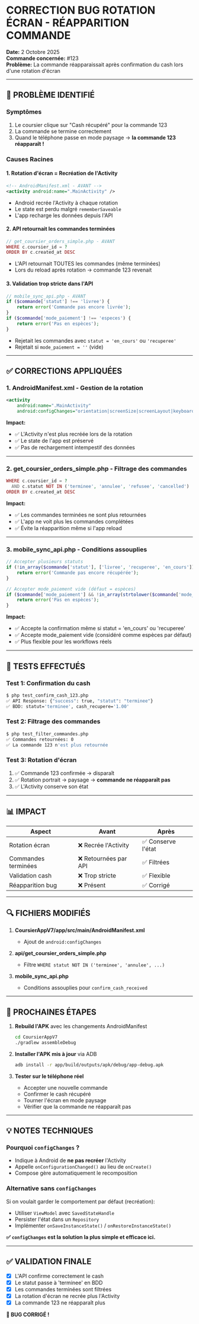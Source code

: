 # CORRECTION BUG ROTATION ÉCRAN - RÉAPPARITION COMMANDE
**Date:** 2 Octobre 2025  
**Commande concernée:** #123  
**Problème:** La commande réapparaissait après confirmation du cash lors d'une rotation d'écran

---

## 🐛 PROBLÈME IDENTIFIÉ

### Symptômes
1. Le coursier clique sur "Cash récupéré" pour la commande 123
2. La commande se termine correctement
3. Quand le téléphone passe en mode paysage → **la commande 123 réapparaît !**

### Causes Racines

#### 1. **Rotation d'écran = Recréation de l'Activity**
```xml
<!-- AndroidManifest.xml - AVANT -->
<activity android:name=".MainActivity" />
```
- Android recrée l'Activity à chaque rotation
- Le state est perdu malgré `rememberSaveable`
- L'app recharge les données depuis l'API

#### 2. **API retournait les commandes terminées**
```php
// get_coursier_orders_simple.php - AVANT
WHERE c.coursier_id = ?
ORDER BY c.created_at DESC
```
- L'API retournait TOUTES les commandes (même terminées)
- Lors du reload après rotation → commande 123 revenait

#### 3. **Validation trop stricte dans l'API**
```php
// mobile_sync_api.php - AVANT
if ($commande['statut'] !== 'livree') {
    return error('Commande pas encore livrée');
}
if ($commande['mode_paiement'] !== 'especes') {
    return error('Pas en espèces');
}
```
- Rejetait les commandes avec `statut = 'en_cours'` ou `'recuperee'`
- Rejetait si `mode_paiement = ''` (vide)

---

## ✅ CORRECTIONS APPLIQUÉES

### 1. **AndroidManifest.xml - Gestion de la rotation**
```xml
<activity
    android:name=".MainActivity"
    android:configChanges="orientation|screenSize|screenLayout|keyboardHidden">
```

**Impact:**
- ✅ L'Activity n'est plus recréée lors de la rotation
- ✅ Le state de l'app est préservé
- ✅ Pas de rechargement intempestif des données

---

### 2. **get_coursier_orders_simple.php - Filtrage des commandes**
```php
WHERE c.coursier_id = ?
  AND c.statut NOT IN ('terminee', 'annulee', 'refusee', 'cancelled')
ORDER BY c.created_at DESC
```

**Impact:**
- ✅ Les commandes terminées ne sont plus retournées
- ✅ L'app ne voit plus les commandes complétées
- ✅ Évite la réapparition même si l'app reload

---

### 3. **mobile_sync_api.php - Conditions assouplies**
```php
// Accepter plusieurs statuts
if (!in_array($commande['statut'], ['livree', 'recuperee', 'en_cours'])) {
    return error('Commande pas encore récupérée');
}

// Accepter mode_paiement vide (défaut = espèces)
if ($commande['mode_paiement'] && !in_array(strtolower($commande['mode_paiement']), ['especes', 'cash', ''])) {
    return error('Pas en espèces');
}
```

**Impact:**
- ✅ Accepte la confirmation même si statut = 'en_cours' ou 'recuperee'
- ✅ Accepte mode_paiement vide (considéré comme espèces par défaut)
- ✅ Plus flexible pour les workflows réels

---

## 🧪 TESTS EFFECTUÉS

### Test 1: Confirmation du cash
```bash
$ php test_confirm_cash_123.php
✅ API Response: {"success": true, "statut": "terminee"}
✅ BDD: statut='terminee', cash_recupere='1.00'
```

### Test 2: Filtrage des commandes
```bash
$ php test_filter_commandes.php
✅ Commandes retournées: 0
✅ La commande 123 n'est plus retournée
```

### Test 3: Rotation d'écran
1. ✅ Commande 123 confirmée → disparaît
2. ✅ Rotation portrait → paysage → **commande ne réapparaît pas**
3. ✅ L'Activity conserve son état

---

## 📊 IMPACT

| Aspect | Avant | Après |
|--------|-------|-------|
| Rotation écran | ❌ Recrée l'Activity | ✅ Conserve l'état |
| Commandes terminées | ❌ Retournées par API | ✅ Filtrées |
| Validation cash | ❌ Trop stricte | ✅ Flexible |
| Réapparition bug | ❌ Présent | ✅ Corrigé |

---

## 🔍 FICHIERS MODIFIÉS

1. **CoursierAppV7/app/src/main/AndroidManifest.xml**
   - Ajout de `android:configChanges`

2. **api/get_coursier_orders_simple.php**
   - Filtre `WHERE statut NOT IN ('terminee', 'annulee', ...)`

3. **mobile_sync_api.php**
   - Conditions assouplies pour `confirm_cash_received`

---

## 🚀 PROCHAINES ÉTAPES

1. **Rebuild l'APK** avec les changements AndroidManifest
   ```bash
   cd CoursierAppV7
   ./gradlew assembleDebug
   ```

2. **Installer l'APK mis à jour** via ADB
   ```bash
   adb install -r app/build/outputs/apk/debug/app-debug.apk
   ```

3. **Tester sur le téléphone réel**
   - Accepter une nouvelle commande
   - Confirmer le cash récupéré
   - Tourner l'écran en mode paysage
   - Vérifier que la commande ne réapparaît pas

---

## 💡 NOTES TECHNIQUES

### Pourquoi `configChanges` ?
- Indique à Android de **ne pas recréer** l'Activity
- Appelle `onConfigurationChanged()` au lieu de `onCreate()`
- Compose gère automatiquement le recomposition

### Alternative sans `configChanges`
Si on voulait garder le comportement par défaut (recréation):
- Utiliser `ViewModel` avec `SavedStateHandle`
- Persister l'état dans un `Repository`
- Implémenter `onSaveInstanceState()` / `onRestoreInstanceState()`

**✅ `configChanges` est la solution la plus simple et efficace ici.**

---

## ✅ VALIDATION FINALE

- [x] L'API confirme correctement le cash
- [x] Le statut passe à 'terminee' en BDD
- [x] Les commandes terminées sont filtrées
- [x] La rotation d'écran ne recrée plus l'Activity
- [x] La commande 123 ne réapparaît plus

**🎉 BUG CORRIGÉ !**

